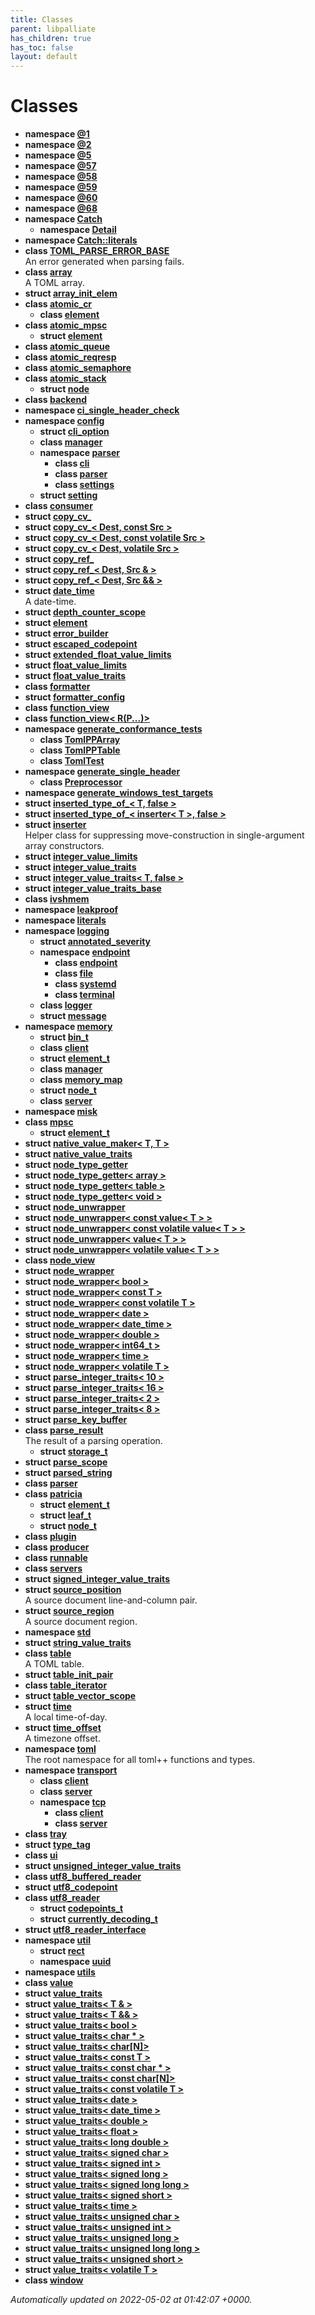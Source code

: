 ```yaml
---
title: Classes
parent: libpalliate
has_children: true
has_toc: false
layout: default
---
```


# Classes




* **namespace [@1](/libpalliate/generated/Namespaces/namespace_0d1)** 
* **namespace [@2](/libpalliate/generated/Namespaces/namespace_0d2)** 
* **namespace [@5](/libpalliate/generated/Namespaces/namespace_0d5)** 
* **namespace [@57](/libpalliate/generated/Namespaces/namespace_0d57)** 
* **namespace [@58](/libpalliate/generated/Namespaces/namespace_0d58)** 
* **namespace [@59](/libpalliate/generated/Namespaces/namespace_0d59)** 
* **namespace [@60](/libpalliate/generated/Namespaces/namespace_0d60)** 
* **namespace [@68](/libpalliate/generated/Namespaces/namespace_0d68)** 
* **namespace [Catch](/libpalliate/generated/Namespaces/namespaceCatch)** 
    * **namespace [Detail](/libpalliate/generated/Namespaces/namespaceCatch_1_1Detail)** 
* **namespace [Catch::literals](/libpalliate/generated/Namespaces/namespaceCatch_1_1literals)** 
* **class [TOML_PARSE_ERROR_BASE](/libpalliate/generated/Classes/classTOML__PARSE__ERROR__BASE)** <br>An error generated when parsing fails. 
* **class [array](/libpalliate/generated/Classes/classarray)** <br>A TOML array. 
* **struct [array_init_elem](/libpalliate/generated/Classes/structarray__init__elem)** 
* **class [atomic_cr](/libpalliate/generated/Classes/classatomic__cr)** 
    * **class [element](/libpalliate/generated/Classes/classatomic__cr_1_1element)** 
* **class [atomic_mpsc](/libpalliate/generated/Classes/classatomic__mpsc)** 
    * **struct [element](/libpalliate/generated/Classes/structatomic__mpsc_1_1element)** 
* **class [atomic_queue](/libpalliate/generated/Classes/classatomic__queue)** 
* **class [atomic_reqresp](/libpalliate/generated/Classes/classatomic__reqresp)** 
* **class [atomic_semaphore](/libpalliate/generated/Classes/classatomic__semaphore)** 
* **class [atomic_stack](/libpalliate/generated/Classes/classatomic__stack)** 
    * **struct [node](/libpalliate/generated/Classes/structatomic__stack_1_1node)** 
* **class [backend](/libpalliate/generated/Classes/classbackend)** 
* **namespace [ci_single_header_check](/libpalliate/generated/Namespaces/namespaceci__single__header__check)** 
* **namespace [config](/libpalliate/generated/Namespaces/namespaceconfig)** 
    * **struct [cli_option](/libpalliate/generated/Classes/structconfig_1_1cli__option)** 
    * **class [manager](/libpalliate/generated/Classes/classconfig_1_1manager)** 
    * **namespace [parser](/libpalliate/generated/Namespaces/namespaceconfig_1_1parser)** 
        * **class [cli](/libpalliate/generated/Classes/classconfig_1_1parser_1_1cli)** 
        * **class [parser](/libpalliate/generated/Classes/classconfig_1_1parser_1_1parser)** 
        * **class [settings](/libpalliate/generated/Classes/classconfig_1_1parser_1_1settings)** 
    * **struct [setting](/libpalliate/generated/Classes/structconfig_1_1setting)** 
* **class [consumer](/libpalliate/generated/Classes/classconsumer)** 
* **struct [copy_cv_](/libpalliate/generated/Classes/structcopy__cv__)** 
* **struct [copy_cv_< Dest, const Src >](/libpalliate/generated/Classes/structcopy__cv___3_01Dest_00_01const_01Src_01_4)** 
* **struct [copy_cv_< Dest, const volatile Src >](/libpalliate/generated/Classes/structcopy__cv___3_01Dest_00_01const_01volatile_01Src_01_4)** 
* **struct [copy_cv_< Dest, volatile Src >](/libpalliate/generated/Classes/structcopy__cv___3_01Dest_00_01volatile_01Src_01_4)** 
* **struct [copy_ref_](/libpalliate/generated/Classes/structcopy__ref__)** 
* **struct [copy_ref_< Dest, Src & >](/libpalliate/generated/Classes/structcopy__ref___3_01Dest_00_01Src_01_6_01_4)** 
* **struct [copy_ref_< Dest, Src && >](/libpalliate/generated/Classes/structcopy__ref___3_01Dest_00_01Src_01_6_6_01_4)** 
* **struct [date_time](/libpalliate/generated/Classes/structdate__time)** <br>A date-time. 
* **struct [depth_counter_scope](/libpalliate/generated/Classes/structdepth__counter__scope)** 
* **struct [element](/libpalliate/generated/Classes/structelement)** 
* **struct [error_builder](/libpalliate/generated/Classes/structerror__builder)** 
* **struct [escaped_codepoint](/libpalliate/generated/Classes/structescaped__codepoint)** 
* **struct [extended_float_value_limits](/libpalliate/generated/Classes/structextended__float__value__limits)** 
* **struct [float_value_limits](/libpalliate/generated/Classes/structfloat__value__limits)** 
* **struct [float_value_traits](/libpalliate/generated/Classes/structfloat__value__traits)** 
* **class [formatter](/libpalliate/generated/Classes/classformatter)** 
* **struct [formatter_config](/libpalliate/generated/Classes/structformatter__config)** 
* **class [function_view](/libpalliate/generated/Classes/classfunction__view)** 
* **class [function_view< R(P...)>](/libpalliate/generated/Classes/classfunction__view_3_01R_07P_8_8_8_08_4)** 
* **namespace [generate_conformance_tests](/libpalliate/generated/Namespaces/namespacegenerate__conformance__tests)** 
    * **class [TomlPPArray](/libpalliate/generated/Classes/classgenerate__conformance__tests_1_1TomlPPArray)** 
    * **class [TomlPPTable](/libpalliate/generated/Classes/classgenerate__conformance__tests_1_1TomlPPTable)** 
    * **class [TomlTest](/libpalliate/generated/Classes/classgenerate__conformance__tests_1_1TomlTest)** 
* **namespace [generate_single_header](/libpalliate/generated/Namespaces/namespacegenerate__single__header)** 
    * **class [Preprocessor](/libpalliate/generated/Classes/classgenerate__single__header_1_1Preprocessor)** 
* **namespace [generate_windows_test_targets](/libpalliate/generated/Namespaces/namespacegenerate__windows__test__targets)** 
* **struct [inserted_type_of_< T, false >](/libpalliate/generated/Classes/structinserted__type__of___3_01T_00_01false_01_4)** 
* **struct [inserted_type_of_< inserter< T >, false >](/libpalliate/generated/Classes/structinserted__type__of___3_01inserter_3_01T_01_4_00_01false_01_4)** 
* **struct [inserter](/libpalliate/generated/Classes/structinserter)** <br>Helper class for suppressing move-construction in single-argument array constructors. 
* **struct [integer_value_limits](/libpalliate/generated/Classes/structinteger__value__limits)** 
* **struct [integer_value_traits](/libpalliate/generated/Classes/structinteger__value__traits)** 
* **struct [integer_value_traits< T, false >](/libpalliate/generated/Classes/structinteger__value__traits_3_01T_00_01false_01_4)** 
* **struct [integer_value_traits_base](/libpalliate/generated/Classes/structinteger__value__traits__base)** 
* **class [ivshmem](/libpalliate/generated/Classes/classivshmem)** 
* **namespace [leakproof](/libpalliate/generated/Namespaces/namespaceleakproof)** 
* **namespace [literals](/libpalliate/generated/Namespaces/namespaceliterals)** 
* **namespace [logging](/libpalliate/generated/Namespaces/namespacelogging)** 
    * **struct [annotated_severity](/libpalliate/generated/Classes/structlogging_1_1annotated__severity)** 
    * **namespace [endpoint](/libpalliate/generated/Namespaces/namespacelogging_1_1endpoint)** 
        * **class [endpoint](/libpalliate/generated/Classes/classlogging_1_1endpoint_1_1endpoint)** 
        * **class [file](/libpalliate/generated/Classes/classlogging_1_1endpoint_1_1file)** 
        * **class [systemd](/libpalliate/generated/Classes/classlogging_1_1endpoint_1_1systemd)** 
        * **class [terminal](/libpalliate/generated/Classes/classlogging_1_1endpoint_1_1terminal)** 
    * **class [logger](/libpalliate/generated/Classes/classlogging_1_1logger)** 
    * **struct [message](/libpalliate/generated/Classes/structlogging_1_1message)** 
* **namespace [memory](/libpalliate/generated/Namespaces/namespacememory)** 
    * **struct [bin_t](/libpalliate/generated/Classes/structmemory_1_1bin__t)** 
    * **class [client](/libpalliate/generated/Classes/classmemory_1_1client)** 
    * **struct [element_t](/libpalliate/generated/Classes/structmemory_1_1element__t)** 
    * **class [manager](/libpalliate/generated/Classes/classmemory_1_1manager)** 
    * **class [memory_map](/libpalliate/generated/Classes/classmemory_1_1memory__map)** 
    * **struct [node_t](/libpalliate/generated/Classes/structmemory_1_1node__t)** 
    * **class [server](/libpalliate/generated/Classes/classmemory_1_1server)** 
* **namespace [misk](/libpalliate/generated/Namespaces/namespacemisk)** 
* **class [mpsc](/libpalliate/generated/Classes/classmpsc)** 
    * **struct [element_t](/libpalliate/generated/Classes/structmpsc_1_1element__t)** 
* **struct [native_value_maker< T, T >](/libpalliate/generated/Classes/structnative__value__maker_3_01T_00_01T_01_4)** 
* **struct [native_value_traits](/libpalliate/generated/Classes/structnative__value__traits)** 
* **struct [node_type_getter](/libpalliate/generated/Classes/structnode__type__getter)** 
* **struct [node_type_getter< array >](/libpalliate/generated/Classes/structnode__type__getter_3_01array_01_4)** 
* **struct [node_type_getter< table >](/libpalliate/generated/Classes/structnode__type__getter_3_01table_01_4)** 
* **struct [node_type_getter< void >](/libpalliate/generated/Classes/structnode__type__getter_3_01void_01_4)** 
* **struct [node_unwrapper](/libpalliate/generated/Classes/structnode__unwrapper)** 
* **struct [node_unwrapper< const value< T > >](/libpalliate/generated/Classes/structnode__unwrapper_3_01const_01value_3_01T_01_4_01_4)** 
* **struct [node_unwrapper< const volatile value< T > >](/libpalliate/generated/Classes/structnode__unwrapper_3_01const_01volatile_01value_3_01T_01_4_01_4)** 
* **struct [node_unwrapper< value< T > >](/libpalliate/generated/Classes/structnode__unwrapper_3_01value_3_01T_01_4_01_4)** 
* **struct [node_unwrapper< volatile value< T > >](/libpalliate/generated/Classes/structnode__unwrapper_3_01volatile_01value_3_01T_01_4_01_4)** 
* **class [node_view](/libpalliate/generated/Classes/classnode__view)** 
* **struct [node_wrapper](/libpalliate/generated/Classes/structnode__wrapper)** 
* **struct [node_wrapper< bool >](/libpalliate/generated/Classes/structnode__wrapper_3_01bool_01_4)** 
* **struct [node_wrapper< const T >](/libpalliate/generated/Classes/structnode__wrapper_3_01const_01T_01_4)** 
* **struct [node_wrapper< const volatile T >](/libpalliate/generated/Classes/structnode__wrapper_3_01const_01volatile_01T_01_4)** 
* **struct [node_wrapper< date >](/libpalliate/generated/Classes/structnode__wrapper_3_01date_01_4)** 
* **struct [node_wrapper< date_time >](/libpalliate/generated/Classes/structnode__wrapper_3_01date__time_01_4)** 
* **struct [node_wrapper< double >](/libpalliate/generated/Classes/structnode__wrapper_3_01double_01_4)** 
* **struct [node_wrapper< int64_t >](/libpalliate/generated/Classes/structnode__wrapper_3_01int64__t_01_4)** 
* **struct [node_wrapper< time >](/libpalliate/generated/Classes/structnode__wrapper_3_01time_01_4)** 
* **struct [node_wrapper< volatile T >](/libpalliate/generated/Classes/structnode__wrapper_3_01volatile_01T_01_4)** 
* **struct [parse_integer_traits< 10 >](/libpalliate/generated/Classes/structparse__integer__traits_3_0110_01_4)** 
* **struct [parse_integer_traits< 16 >](/libpalliate/generated/Classes/structparse__integer__traits_3_0116_01_4)** 
* **struct [parse_integer_traits< 2 >](/libpalliate/generated/Classes/structparse__integer__traits_3_012_01_4)** 
* **struct [parse_integer_traits< 8 >](/libpalliate/generated/Classes/structparse__integer__traits_3_018_01_4)** 
* **struct [parse_key_buffer](/libpalliate/generated/Classes/structparse__key__buffer)** 
* **class [parse_result](/libpalliate/generated/Classes/classparse__result)** <br>The result of a parsing operation. 
    * **struct [storage_t](/libpalliate/generated/Classes/structparse__result_1_1storage__t)** 
* **struct [parse_scope](/libpalliate/generated/Classes/structparse__scope)** 
* **struct [parsed_string](/libpalliate/generated/Classes/structparsed__string)** 
* **class [parser](/libpalliate/generated/Classes/classparser)** 
* **class [patricia](/libpalliate/generated/Classes/classpatricia)** 
    * **struct [element_t](/libpalliate/generated/Classes/structpatricia_1_1element__t)** 
    * **struct [leaf_t](/libpalliate/generated/Classes/structpatricia_1_1leaf__t)** 
    * **struct [node_t](/libpalliate/generated/Classes/structpatricia_1_1node__t)** 
* **class [plugin](/libpalliate/generated/Classes/classplugin)** 
* **class [producer](/libpalliate/generated/Classes/classproducer)** 
* **class [runnable](/libpalliate/generated/Classes/classrunnable)** 
* **class [servers](/libpalliate/generated/Classes/classservers)** 
* **struct [signed_integer_value_traits](/libpalliate/generated/Classes/structsigned__integer__value__traits)** 
* **struct [source_position](/libpalliate/generated/Classes/structsource__position)** <br>A source document line-and-column pair. 
* **struct [source_region](/libpalliate/generated/Classes/structsource__region)** <br>A source document region. 
* **namespace [std](/libpalliate/generated/Namespaces/namespacestd)** 
* **struct [string_value_traits](/libpalliate/generated/Classes/structstring__value__traits)** 
* **class [table](/libpalliate/generated/Classes/classtable)** <br>A TOML table. 
* **struct [table_init_pair](/libpalliate/generated/Classes/structtable__init__pair)** 
* **class [table_iterator](/libpalliate/generated/Classes/classtable__iterator)** 
* **struct [table_vector_scope](/libpalliate/generated/Classes/structtable__vector__scope)** 
* **struct [time](/libpalliate/generated/Classes/structtime)** <br>A local time-of-day. 
* **struct [time_offset](/libpalliate/generated/Classes/structtime__offset)** <br>A timezone offset. 
* **namespace [toml](/libpalliate/generated/Namespaces/namespacetoml)** <br>The root namespace for all toml++ functions and types. 
* **namespace [transport](/libpalliate/generated/Namespaces/namespacetransport)** 
    * **class [client](/libpalliate/generated/Classes/classtransport_1_1client)** 
    * **class [server](/libpalliate/generated/Classes/classtransport_1_1server)** 
    * **namespace [tcp](/libpalliate/generated/Namespaces/namespacetransport_1_1tcp)** 
        * **class [client](/libpalliate/generated/Classes/classtransport_1_1tcp_1_1client)** 
        * **class [server](/libpalliate/generated/Classes/classtransport_1_1tcp_1_1server)** 
* **class [tray](/libpalliate/generated/Classes/classtray)** 
* **struct [type_tag](/libpalliate/generated/Classes/structtype__tag)** 
* **class [ui](/libpalliate/generated/Classes/classui)** 
* **struct [unsigned_integer_value_traits](/libpalliate/generated/Classes/structunsigned__integer__value__traits)** 
* **class [utf8_buffered_reader](/libpalliate/generated/Classes/classutf8__buffered__reader)** 
* **struct [utf8_codepoint](/libpalliate/generated/Classes/structutf8__codepoint)** 
* **class [utf8_reader](/libpalliate/generated/Classes/classutf8__reader)** 
    * **struct [codepoints_t](/libpalliate/generated/Classes/structutf8__reader_1_1codepoints__t)** 
    * **struct [currently_decoding_t](/libpalliate/generated/Classes/structutf8__reader_1_1currently__decoding__t)** 
* **struct [utf8_reader_interface](/libpalliate/generated/Classes/structutf8__reader__interface)** 
* **namespace [util](/libpalliate/generated/Namespaces/namespaceutil)** 
    * **struct [rect](/libpalliate/generated/Classes/structutil_1_1rect)** 
    * **namespace [uuid](/libpalliate/generated/Namespaces/namespaceutil_1_1uuid)** 
* **namespace [utils](/libpalliate/generated/Namespaces/namespaceutils)** 
* **class [value](/libpalliate/generated/Classes/classvalue)** 
* **struct [value_traits](/libpalliate/generated/Classes/structvalue__traits)** 
* **struct [value_traits< T & >](/libpalliate/generated/Classes/structvalue__traits_3_01T_01_6_01_4)** 
* **struct [value_traits< T && >](/libpalliate/generated/Classes/structvalue__traits_3_01T_01_6_6_01_4)** 
* **struct [value_traits< bool >](/libpalliate/generated/Classes/structvalue__traits_3_01bool_01_4)** 
* **struct [value_traits< char * >](/libpalliate/generated/Classes/structvalue__traits_3_01char_01_5_01_4)** 
* **struct [value_traits< char[N]>](/libpalliate/generated/Classes/structvalue__traits_3_01char_0fN_0e_4)** 
* **struct [value_traits< const T >](/libpalliate/generated/Classes/structvalue__traits_3_01const_01T_01_4)** 
* **struct [value_traits< const char * >](/libpalliate/generated/Classes/structvalue__traits_3_01const_01char_01_5_01_4)** 
* **struct [value_traits< const char[N]>](/libpalliate/generated/Classes/structvalue__traits_3_01const_01char_0fN_0e_4)** 
* **struct [value_traits< const volatile T >](/libpalliate/generated/Classes/structvalue__traits_3_01const_01volatile_01T_01_4)** 
* **struct [value_traits< date >](/libpalliate/generated/Classes/structvalue__traits_3_01date_01_4)** 
* **struct [value_traits< date_time >](/libpalliate/generated/Classes/structvalue__traits_3_01date__time_01_4)** 
* **struct [value_traits< double >](/libpalliate/generated/Classes/structvalue__traits_3_01double_01_4)** 
* **struct [value_traits< float >](/libpalliate/generated/Classes/structvalue__traits_3_01float_01_4)** 
* **struct [value_traits< long double >](/libpalliate/generated/Classes/structvalue__traits_3_01long_01double_01_4)** 
* **struct [value_traits< signed char >](/libpalliate/generated/Classes/structvalue__traits_3_01signed_01char_01_4)** 
* **struct [value_traits< signed int >](/libpalliate/generated/Classes/structvalue__traits_3_01signed_01int_01_4)** 
* **struct [value_traits< signed long >](/libpalliate/generated/Classes/structvalue__traits_3_01signed_01long_01_4)** 
* **struct [value_traits< signed long long >](/libpalliate/generated/Classes/structvalue__traits_3_01signed_01long_01long_01_4)** 
* **struct [value_traits< signed short >](/libpalliate/generated/Classes/structvalue__traits_3_01signed_01short_01_4)** 
* **struct [value_traits< time >](/libpalliate/generated/Classes/structvalue__traits_3_01time_01_4)** 
* **struct [value_traits< unsigned char >](/libpalliate/generated/Classes/structvalue__traits_3_01unsigned_01char_01_4)** 
* **struct [value_traits< unsigned int >](/libpalliate/generated/Classes/structvalue__traits_3_01unsigned_01int_01_4)** 
* **struct [value_traits< unsigned long >](/libpalliate/generated/Classes/structvalue__traits_3_01unsigned_01long_01_4)** 
* **struct [value_traits< unsigned long long >](/libpalliate/generated/Classes/structvalue__traits_3_01unsigned_01long_01long_01_4)** 
* **struct [value_traits< unsigned short >](/libpalliate/generated/Classes/structvalue__traits_3_01unsigned_01short_01_4)** 
* **struct [value_traits< volatile T >](/libpalliate/generated/Classes/structvalue__traits_3_01volatile_01T_01_4)** 
* **class [window](/libpalliate/generated/Classes/classwindow)** 




_Automatically updated on 2022-05-02 at 01:42:07 +0000._
